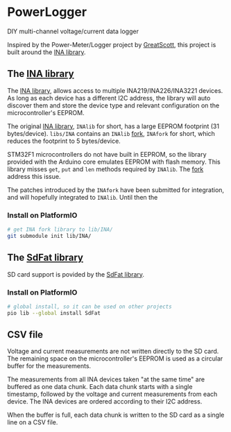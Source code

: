 # PowerLogger
DIY multi-channel voltage/current data logger

Inspired by the Power-Meter/Logger project by [GreatScott][],
this project is built around the [INA library][INAlib].

## The [INA library][INAlib]

The [INA library][INAlib], allows access to multiple INA219/INA226/INA3221 devices.
As long as each device has a different I2C address, the library will 
auto discover them and store the device type and relevant configuration on the microcontroller's EEPROM.

The original [INA library][INAlib], `INAlib` for short, has a large EEPROM footprint (31 bytes/device).
`libs/INA` contains an  `INAlib` [fork][INAfork], `INAfork` for short, which reduces the footprint to 5 bytes/device.

STM32F1 microcontrollers do not have built in EEPROM, so the library provided
with the Arduino core emulates EEPROM with flash memory. This library misses
`get`, `put` and `len` methods required by `INAlib`.
The [fork][INAfork] address this issue.

The patches introduced by the `INAfork` have been submitted for integration, and will hopefully integrated to `INAlib`.
Until then the 

### Install on PlatformIO
```bash
# get INA fork library to lib/INA/
git submodule init lib/INA/
```

## The [SdFat library][SdFat]
SD card support is povided by the [SdFat library][SdFat].

### Install on PlatformIO
```bash
# global install, so it can be used on other projects
pio lib --global install SdFat
```

## CSV file

Voltage and current measurements are not written directly to the SD card.
The remaining space on the microcontroller's EEPROM
is used as a circular buffer for the measurements.

The measurements from all INA devices taken "at the same time"
are buffered as one data chunk.
Each data chunk starts with a single timestamp, followed by the 
voltage and current measurements from each device.
The INA devices are ordered according to their I2C address.

When the buffer is full, each data chunk is written to the SD card
as a single line on a CSV file.

[GreatScott]: https://www.instructables.com/id/Make-Your-Own-Power-MeterLogger/
[INAlib]:  https://github.com/SV-Zanshin/INA
[INAfork]: https://github.com/avaldebe/INA/tree/stm32f1
[SdFat]:   https://github.com/greiman/SdFat
